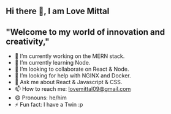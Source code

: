 ## Hi there 👋, I am Love Mittal

## "Welcome to my world of innovation and creativity,"

- 🔭 I’m currently working on the MERN stack.
- 🌱 I’m currently learning Node.
- 👯 I’m looking to collaborate on React & Node.
- 🤔 I’m looking for help with NGINX and Docker.
- 💬 Ask me about React & Javascript & CSS.
- 📫 How to reach me: lovemittal09@gmail.com
- 😄 Pronouns: he/him
- ⚡ Fun fact: I have a Twin :p

<!--
**lovemittal01/lovemittal01** is a ✨ _special_ ✨ repository because its `README.md` (this file) appears on your GitHub profile.
Here are some ideas to get you started:
- 🔭 I’m currently working on ...
- 🌱 I’m currently learning ...
- 👯 I’m looking to collaborate on ...
- 🤔 I’m looking for help with ...
- 💬 Ask me about ...
- 📫 How to reach me: ...
- 😄 Pronouns: ...
- ⚡ Fun fact: ...
-->
